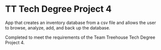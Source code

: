 # TT Tech Degree Project 4
 App that creates an inventory database from a csv file and allows the user to browse, analyze, add, and back up the
 database.

Completed to meet the requirements of the Team Treehouse Tech Degree Project 4.
